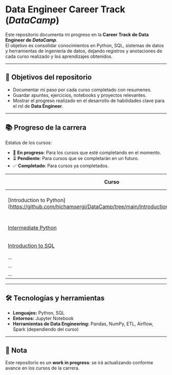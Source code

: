 # Data Engineer Career Track (*DataCamp*)

Este repositorio documenta mi progreso en la **Career Track de Data Engineer de *DataCamp***.  
El objetivo es consolidar conocimientos en Python, SQL, sistemas de datos y herramientas de ingeniería de datos, dejando registros y anotaciones de cada curso realizado y los aprendizajes obtenidos.

---

## 📌 Objetivos del repositorio
- Documentar mí paso por cada curso completado con resumenes.
- Guardar apuntes, ejercicios, notebooks y proyectos relevantes.
- Mostrar el progreso realizado en el desarrollo de habilidades clave para el rol de **Data Engineer**.

---

## 📚 Progreso de la carrera

Estatus de los cursos:

- 🔄 **En progreso**: Para los cursos que esté completando en el momento.
- ⏳ **Pendiente**: Para cursos que se completarán en un futuro.
- ✅ **Completado**: Para cursos ya completados. 

| Curso | Estado | Temas principales |
|-------------------------------|---------|-------------------------|
| [Introduction to Python] (https://github.com/hichamsergi/DataCamp/tree/main/Introduction%20to%20Python) | ✅ Completado | Sintaxis básica, funciones, estructuras de datos |
| [Intermediate Python](link)   | 🔄 En progreso | List comprehensions, errores, módulos |
| [Introduction to SQL](link)   | ⏳ Pendiente | SELECT, JOIN, agregaciones |
| ...                           | ...     | ... |
| ...                           | ...     | ... |
| ...                           | ...     | ... |

---

## 🛠️ Tecnologías y herramientas
- **Lenguajes:** Python, SQL
- **Entornos:** Jupyter Notebook
- **Herramientas de Data Engineering:** Pandas, NumPy, ETL, Airflow, Spark (dependiendo del curso)

---

## 📌 Nota
Este repositorio es un **work in progress**: se irá actualizando conforme avance en los cursos de la carrera.
